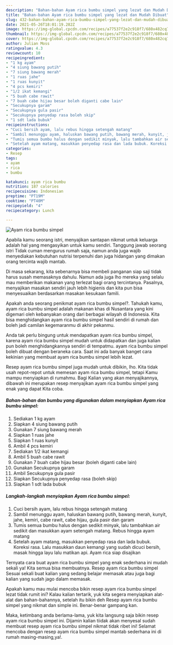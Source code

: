 ```yaml
---
description: "Bahan-bahan Ayam rica bumbu simpel yang lezat dan Mudah Dibuat"
title: "Bahan-bahan Ayam rica bumbu simpel yang lezat dan Mudah Dibuat"
slug: 432-bahan-bahan-ayam-rica-bumbu-simpel-yang-lezat-dan-mudah-dibuat
date: 2021-05-26T18:01:19.282Z
image: https://img-global.cpcdn.com/recipes/a77537f2e2c918f7/680x482cq70/ayam-rica-bumbu-simpel-foto-resep-utama.jpg
thumbnail: https://img-global.cpcdn.com/recipes/a77537f2e2c918f7/680x482cq70/ayam-rica-bumbu-simpel-foto-resep-utama.jpg
cover: https://img-global.cpcdn.com/recipes/a77537f2e2c918f7/680x482cq70/ayam-rica-bumbu-simpel-foto-resep-utama.jpg
author: Julian Moss
ratingvalue: 4.3
reviewcount: 10
recipeingredient:
- "1 kg ayam"
- "4 siung bawang putih"
- "7 siung bawang merah"
- "1 ruas jahe"
- "1 ruas kunyit"
- "4 pcs kemiri"
- "1/2 ikat kemangi"
- "5 buah cabe rawit"
- "7 buah cabe hijau besar boleh diganti cabe lain"
- "Secukupnya garam"
- "Secukupnya gula pasir"
- "Secukupnya penyedap rasa boleh skip"
- "1 sdt lada bubuk"
recipeinstructions:
- "Cuci bersih ayam, lalu rebus hingga setengah matang"
- "Sambil menunggu ayam, haluskan bawang putih, bawang merah, kunyit, jahe, kemiri, cabe rawit, cabe hijau, gula pasir dan garam"
- "Tumis semua bumbu halus dengan sedikit minyak, lalu tambahkan air sedikit dan masukkan ayam setengah matang. Rebus hingga ayam matang"
- "Setelah ayam matang, masukkan penyedap rasa dan lada bubuk. Koreksi rasa. Lalu masukkan daun kemangi yang sudah dicuci bersih, masak hingga layu lalu matikan api. Ayam rica siap disajikan"
categories:
- Resep
tags:
- ayam
- rica
- bumbu

katakunci: ayam rica bumbu 
nutrition: 187 calories
recipecuisine: Indonesian
preptime: "PT19M"
cooktime: "PT40M"
recipeyield: "4"
recipecategory: Lunch

---
```



![Ayam rica bumbu simpel](https://img-global.cpcdn.com/recipes/a77537f2e2c918f7/680x482cq70/ayam-rica-bumbu-simpel-foto-resep-utama.jpg)

Apabila kamu seorang istri, menyajikan santapan nikmat untuk keluarga adalah hal yang mengasyikan untuk kamu sendiri. Tanggung jawab seorang istri Tidak cuman mengurus rumah saja, namun anda juga wajib menyediakan kebutuhan nutrisi terpenuhi dan juga hidangan yang dimakan orang tercinta wajib mantab.

Di masa  sekarang, kita sebenarnya bisa membeli panganan siap saji tidak harus susah memasaknya dahulu. Namun ada juga lho mereka yang selalu mau memberikan makanan yang terlezat bagi orang tercintanya. Pasalnya, menyajikan masakan sendiri jauh lebih higienis dan kita pun bisa menyesuaikan berdasarkan masakan kesukaan famili. 



Apakah anda seorang penikmat ayam rica bumbu simpel?. Tahukah kamu, ayam rica bumbu simpel adalah makanan khas di Nusantara yang kini digemari oleh kebanyakan orang dari berbagai wilayah di Indonesia. Kita bisa menghidangkan ayam rica bumbu simpel hasil sendiri di rumah dan boleh jadi camilan kegemaranmu di akhir pekanmu.

Anda tak perlu bingung untuk mendapatkan ayam rica bumbu simpel, karena ayam rica bumbu simpel mudah untuk didapatkan dan juga kalian pun boleh menghidangkannya sendiri di tempatmu. ayam rica bumbu simpel boleh dibuat dengan beraneka cara. Saat ini ada banyak banget cara kekinian yang membuat ayam rica bumbu simpel lebih lezat.

Resep ayam rica bumbu simpel juga mudah untuk dibikin, lho. Kita tidak usah repot-repot untuk memesan ayam rica bumbu simpel, tetapi Kamu mampu menyiapkan di rumahmu. Bagi Kalian yang akan menyajikannya, dibawah ini merupakan resep menyajikan ayam rica bumbu simpel yang enak yang dapat Kita coba.

<!--inarticleads1-->

##### Bahan-bahan dan bumbu yang digunakan dalam menyiapkan Ayam rica bumbu simpel:

1. Sediakan 1 kg ayam
1. Siapkan 4 siung bawang putih
1. Gunakan 7 siung bawang merah
1. Siapkan 1 ruas jahe
1. Siapkan 1 ruas kunyit
1. Ambil 4 pcs kemiri
1. Sediakan 1/2 ikat kemangi
1. Ambil 5 buah cabe rawit
1. Gunakan 7 buah cabe hijau besar (boleh diganti cabe lain)
1. Gunakan Secukupnya garam
1. Ambil Secukupnya gula pasir
1. Siapkan Secukupnya penyedap rasa (boleh skip)
1. Siapkan 1 sdt lada bubuk




<!--inarticleads2-->

##### Langkah-langkah menyiapkan Ayam rica bumbu simpel:

1. Cuci bersih ayam, lalu rebus hingga setengah matang
1. Sambil menunggu ayam, haluskan bawang putih, bawang merah, kunyit, jahe, kemiri, cabe rawit, cabe hijau, gula pasir dan garam
1. Tumis semua bumbu halus dengan sedikit minyak, lalu tambahkan air sedikit dan masukkan ayam setengah matang. Rebus hingga ayam matang
1. Setelah ayam matang, masukkan penyedap rasa dan lada bubuk. Koreksi rasa. Lalu masukkan daun kemangi yang sudah dicuci bersih, masak hingga layu lalu matikan api. Ayam rica siap disajikan




Ternyata cara buat ayam rica bumbu simpel yang enak sederhana ini mudah sekali ya! Kita semua bisa membuatnya. Resep ayam rica bumbu simpel Sesuai sekali buat kalian yang sedang belajar memasak atau juga bagi kalian yang sudah jago dalam memasak.

Apakah kamu mau mulai mencoba bikin resep ayam rica bumbu simpel lezat tidak rumit ini? Kalau kalian tertarik, yuk kita segera menyiapkan alat-alat dan bahan-bahannya, setelah itu bikin deh Resep ayam rica bumbu simpel yang nikmat dan simple ini. Benar-benar gampang kan. 

Maka, ketimbang anda berlama-lama, yuk kita langsung saja bikin resep ayam rica bumbu simpel ini. Dijamin kalian tiidak akan menyesal sudah membuat resep ayam rica bumbu simpel nikmat tidak ribet ini! Selamat mencoba dengan resep ayam rica bumbu simpel mantab sederhana ini di rumah masing-masing,ya!.

